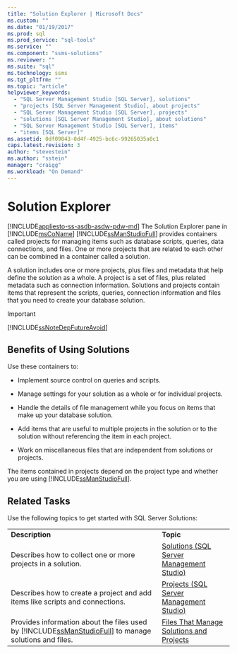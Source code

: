 ```yaml
---
title: "Solution Explorer | Microsoft Docs"
ms.custom: ""
ms.date: "01/19/2017"
ms.prod: sql
ms.prod_service: "sql-tools"
ms.service: ""
ms.component: "ssms-solutions"
ms.reviewer: ""
ms.suite: "sql"
ms.technology: ssms
ms.tgt_pltfrm: ""
ms.topic: "article"
helpviewer_keywords: 
  - "SQL Server Management Studio [SQL Server], solutions"
  - "projects [SQL Server Management Studio], about projects"
  - "SQL Server Management Studio [SQL Server], projects"
  - "solutions [SQL Server Management Studio], about solutions"
  - "SQL Server Management Studio [SQL Server], items"
  - "items [SQL Server]"
ms.assetid: 0df09843-0d4f-4925-bc6c-99265035a0c1
caps.latest.revision: 3
author: "stevestein"
ms.author: "sstein"
manager: "craigg"
ms.workload: "On Demand"
---
```

# Solution Explorer
[!INCLUDE[appliesto-ss-asdb-asdw-pdw-md](../../includes/appliesto-ss-asdb-asdw-pdw-md.md)]
The Solution Explorer pane in [!INCLUDE[msCoName](../../includes/msconame_md.md)] [!INCLUDE[ssManStudioFull](../../includes/ssmanstudiofull_md.md)] provides containers called projects for managing items such as database scripts, queries, data connections, and files. One or more projects that are related to each other can be combined in a container called a solution.  
  
A solution includes one or more projects, plus files and metadata that help define the solution as a whole. A project is a set of files, plus related metadata such as connection information. Solutions and projects contain items that represent the scripts, queries, connection information and files that you need to create your database solution.  
  
> [!IMPORTANT]  
> [!INCLUDE[ssNoteDepFutureAvoid](../../includes/ssnotedepfutureavoid_md.md)]  
  
## Benefits of Using Solutions  
Use these containers to:  
  
-   Implement source control on queries and scripts.  
  
-   Manage settings for your solution as a whole or for individual projects.  
  
-   Handle the details of file management while you focus on items that make up your database solution.  
  
-   Add items that are useful to multiple projects in the solution or to the solution without referencing the item in each project.  
  
-   Work on miscellaneous files that are independent from solutions or projects.  
  
The items contained in projects depend on the project type and whether you are using [!INCLUDE[ssManStudioFull](../../includes/ssmanstudiofull_md.md)].  
  
## Related Tasks  
Use the following topics to get started with SQL Server Solutions:  
  
|||  
|-|-|  
|**Description**|**Topic**|  
|Describes how to collect one or more projects in a solution.|[Solutions &#40;SQL Server Management Studio&#41;](../../ssms/solution/solutions-sql-server-management-studio.md)|  
|Describes how to create a project and add items like scripts and connections.|[Projects &#40;SQL Server Management Studio&#41;](../../ssms/solution/projects-sql-server-management-studio.md)|  
|Provides information about the files used by [!INCLUDE[ssManStudioFull](../../includes/ssmanstudiofull_md.md)] to manage solutions and files.|[Files That Manage Solutions and Projects](../../ssms/solution/files-that-manage-solutions-and-projects.md)|  
  
